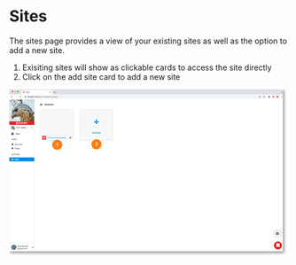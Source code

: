 # Sites

The sites page provides a view of your existing sites as well as the option to add a new site.

1. Exisiting sites will show as clickable cards to access the site directly
2. Click on the add site card to add a new site

<a href="../../images/sites-lg.jpg" target="_blank"><img src="../../images/sites.jpg" style="margin: auto; display: block"></a>
	